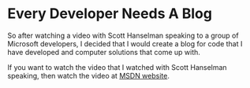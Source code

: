 # Every Developer Needs A Blog

So after watching a video with Scott Hanselman speaking to a group of Microsoft developers, I decided that I would create a blog for code that I have developed and computer solutions that come up with. 

If you want to watch the video that I watched with Scott Hanselman speaking, then watch 
the video at <a href="http://channel9.msdn.com/posts/Glucose/Hanselminutes-on-9-Social-Networking-for-Developers-Part-1-Every-Developer-Needs-a-Blog/" target="_blank">MSDN website</a>.

